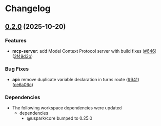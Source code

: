 # Changelog

## [0.2.0](https://github.com/uspark-hq/uspark/compare/mcp-server-v0.1.0...mcp-server-v0.2.0) (2025-10-20)


### Features

* **mcp-server:** add Model Context Protocol server with build fixes ([#646](https://github.com/uspark-hq/uspark/issues/646)) ([3f49d3b](https://github.com/uspark-hq/uspark/commit/3f49d3beac31c5b8359480fe1fa6c5c8b97cfa5b))


### Bug Fixes

* **api:** remove duplicate variable declaration in turns route ([#641](https://github.com/uspark-hq/uspark/issues/641)) ([ce6a06c](https://github.com/uspark-hq/uspark/commit/ce6a06c679b17725495581faeed71e16926015e8))


### Dependencies

* The following workspace dependencies were updated
  * dependencies
    * @uspark/core bumped to 0.25.0
